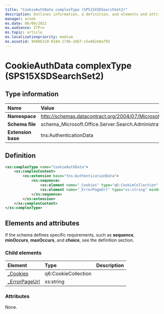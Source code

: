 ```yaml
---
title: "CookieAuthData complexType (SPS15XSDSearchSet2)"
description: Outlines information, a definition, and elements and attributes for the CookieAuthData complexType in Sharepoint.
manager: arnek
ms.date: 06/09/2022
ms.audience: ITPro
ms.topic: article
ms.localizationpriority: medium
ms.assetid: 94086319-9184-17d6-2db7-c5a462e0a792
---
```


# CookieAuthData complexType (SPS15XSDSearchSet2)



## Type information
|Name|Value|
|:-----|:-----|
|**Namespace** |http://schemas.datacontract.org/2004/07/Microsoft.Office.Server.Search.Administration   |
|**Schema file** |schema_Microsoft.Office.Server.Search.Administration.xsd   |
|**Extension base**  |tns:AuthenticationData   |

## Definition

```XML
<xs:complexType name="CookieAuthData">
    <xs:complexContent>
        <xs:extension base="tns:AuthenticationData">
            <xs:sequence>
                <xs:element name="_Cookies" type="q6:CookieCollection" minOccurs="0"></xs:element>
                <xs:element name="_ErrorPageUrl" type="xs:string" minOccurs="0"></xs:element>
            </xs:sequence>
        </xs:extension>
    </xs:complexContent>
</xs:complexType>

```

## Elements and attributes

If the schema defines specific requirements, such as **sequence**, **minOccurs**, **maxOccurs**, and **choice**, see the definition section.

### Child elements

|**Element**|**Type**|**Description**|
|:-----|:-----|:-----|
|[_Cookies](_cookies-element-cookieauthdata-complextypesps15xsdsearchset2.md) <br/> |q6:CookieCollection  <br/> ||
|[_ErrorPageUrl](_errorpageurl-element-cookieauthdata-complextypesps15xsdsearchset2.md) <br/> |xs:string  <br/> ||

### Attributes

None.
